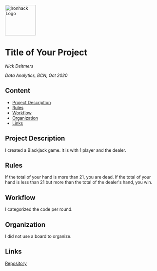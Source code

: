 <img src="https://bit.ly/2VnXWr2" alt="Ironhack Logo" width="100"/>

# Title of Your Project
*Nick Deitmers*

*Data Analytics, BCN, Oct 2020*

## Content
- [Project Description](#project-description)
- [Rules](#rules)
- [Workflow](#workflow)
- [Organization](#organization)
- [Links](#links)

## Project Description
I created a Blackjack game. It is with 1 player and the dealer.

## Rules
If the total of your hand is more than 21, you are dead.
If the total of your hand is less than 21 but more than the total of the dealer's hand, you win.

## Workflow
I categorized the code per round.

## Organization
I did not use a board to organize.

## Links
[Repository](https://github.com/)   
